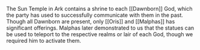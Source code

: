 The Sun Temple in Ark contains a shrine to each [[Dawnborn]] God, which the party has used to successfully communicate with them in the past. Though all Dawnborn are present, only [[Oris]] and [[Malphas]] has significant offerings. Malphas later demonstrated to us that the statues can be used to teleport to the respective realms or lair of each God, though we required him to activate them.